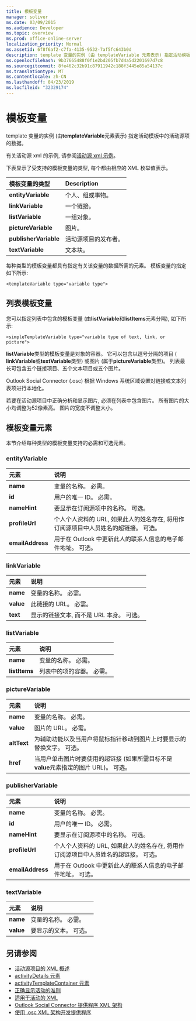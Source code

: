 ```yaml
---
title: 模板变量
manager: soliver
ms.date: 03/09/2015
ms.audience: Developer
ms.topic: overview
ms.prod: office-online-server
localization_priority: Normal
ms.assetid: 6f8f6af2-c7fa-4135-9532-7af5fc643b0d
description: template 变量的实例 (由 templateVariable 元素表示) 指定活动模板中的活动源项的数据。
ms.openlocfilehash: 9b37665488f0f1e2bd205fb7d4a5d2201697d7c8
ms.sourcegitcommit: 8fe462c32b91c87911942c188f3445e85a54137c
ms.translationtype: MT
ms.contentlocale: zh-CN
ms.lasthandoff: 04/23/2019
ms.locfileid: "32329174"
---
```

# <a name="template-variables"></a>模板变量

template 变量的实例 (由**templateVariable**元素表示) 指定活动模板中的活动源项的数据。 
  
有关活动源 xml 的示例, 请参阅[活动源 xml 示例](activity-feed-xml-example.md)。

下表显示了受支持的模板变量的类型, 每个都由相应的 XML 枚举值表示。
  
|**模板变量的类型**|**Description**|
|:-----|:-----|
|**entityVariable** <br/> |个人、组或事物。  <br/> |
|**linkVariable** <br/> |一个链接。  <br/> |
|**listVariable** <br/> |一组对象。  <br/> |
|**pictureVariable** <br/> |图片。  <br/> |
|**publisherVariable** <br/> |活动源项目的发布者。  <br/> |
|**textVariable** <br/> |文本块。  <br/> |
   
每种类型的模板变量都具有指定有关该变量的数据所需的元素。 模板变量的指定如下所示:
  
`<templateVariable type="variable type">`
  
## <a name="list-template-variable"></a>列表模板变量

您可以指定列表中包含的模板变量 (由**listVariable**和**listItems**元素分隔), 如下所示: 
  
`<simpleTemplateVariable type="variable type of text, link, or picture">`
  
**listVariable**类型的模板变量是对象的容器。 它可以包含以逗号分隔的项目 ( **linkVariable**或**textVariable**类型) 或图片 (属于**pictureVariable**类型)。 列表最长可包含五个链接项目、五个文本项目或五个图片。 
  
Outlook Social Connector (.osc) 根据 Windows 系统区域设置对链接或文本列表项进行本地化。
  
若要在活动源项目中正确分析和显示图片, 必须在列表中包含图片。 所有图片的大小均调整为52像素高。 图片的宽度不调整大小。
  
## <a name="template-variable-elements"></a>模板变量元素

本节介绍每种类型的模板变量支持的必需和可选元素。
  
### <a name="entityvariable"></a>entityVariable

|**元素**|**说明**|
|:-----|:-----|
|**name** <br/> |变量的名称。 必需。  <br/> |
|**id** <br/> |用户的唯一 ID。 必需。  <br/> |
|**nameHint** <br/> |要显示在订阅源项中的名称。 可选。  <br/> |
|**profileUrl** <br/> |个人个人资料的 URL, 如果此人的姓名存在, 将用作订阅源项目中人员姓名的超链接。 可选。  <br/> |
|**emailAddress** <br/> |用于在 Outlook 中更新此人的联系人信息的电子邮件地址。 可选。  <br/> |
   
### <a name="linkvariable"></a>linkVariable

|**元素**|**说明**|
|:-----|:-----|
|**name** <br/> |变量的名称。 必需。  <br/> |
|**value** <br/> |此链接的 URL。 必需。  <br/> |
|**text** <br/> |显示的链接文本, 而不是 URL 本身。 可选。  <br/> |
   
### <a name="listvariable"></a>listVariable

|**元素**|**说明**|
|:-----|:-----|
|**name** <br/> |变量的名称。 必需。  <br/> |
|**listItems** <br/> |列表中的项的容器。 必需。  <br/> |
   
### <a name="picturevariable"></a>pictureVariable

|**元素**|**说明**|
|:-----|:-----|
|**name** <br/> |变量的名称。 必需。  <br/> |
|**value** <br/> |图片的 URL。 必需。  <br/> |
|**altText** <br/> |为辅助功能以及当用户将鼠标指针移动到图片上时要显示的替换文字。 可选。  <br/> |
|**href** <br/> |当用户单击图片时要使用的超链接 (如果所需目标不是**value**元素指定的图片 URL)。 可选。  <br/> |
   
### <a name="publishervariable"></a>publisherVariable

|**元素**|**说明**|
|:-----|:-----|
|**name** <br/> |变量的名称。 必需。  <br/> |
|**id** <br/> |用户的唯一 ID。 必需。  <br/> |
|**nameHint** <br/> |要显示在订阅源项中的名称。 可选。  <br/> |
|**profileUrl** <br/> |个人个人资料的 URL, 如果此人的姓名存在, 将用作订阅源项目中人员姓名的超链接。 可选。  <br/> |
|**emailAddress** <br/> |用于在 Outlook 中更新此人的联系人信息的电子邮件地址。 可选。  <br/> |
   
### <a name="textvariable"></a>textVariable

|**元素**|**说明**|
|:-----|:-----|
|**name** <br/> |变量的名称。 必需。  <br/> |
|**value** <br/> |要显示的文本。 可选。  <br/> |
   
## <a name="see-also"></a>另请参阅

- [活动源项目的 XML 概述](overview-of-xml-for-an-activity-feed-item.md)  
- [activityDetails 元素](activitydetails-element.md)  
- [activityTemplateContainer 元素](activitytemplatecontainer-element.md)  
- [正确显示活动的准则](guidelines-for-properly-displaying-activities.md)  
- [适用于活动的 XML](xml-for-activities.md)  
- [Outlook Social Connector 提供程序 XML 架构](outlook-social-connector-provider-xml-schema.md)
- [使用 .osc XML 架构开发提供程序](developing-a-provider-with-the-osc-xml-schema.md)

